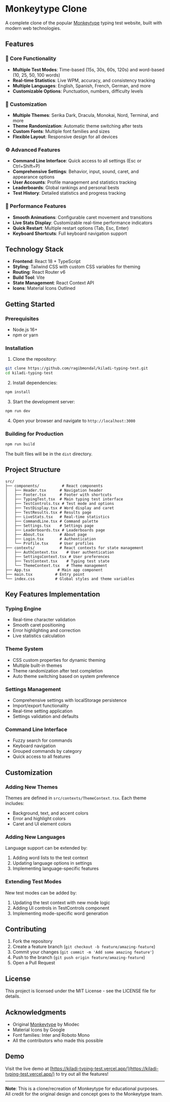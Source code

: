 # Monkeytype Clone

A complete clone of the popular [Monkeytype](https://monkeytype.com/) typing test website, built with modern web technologies.

## Features

### 🎯 Core Functionality
- **Multiple Test Modes**: Time-based (15s, 30s, 60s, 120s) and word-based (10, 25, 50, 100 words)
- **Real-time Statistics**: Live WPM, accuracy, and consistency tracking
- **Multiple Languages**: English, Spanish, French, German, and more
- **Customizable Options**: Punctuation, numbers, difficulty levels

### 🎨 Customization
- **Multiple Themes**: Serika Dark, Dracula, Monokai, Nord, Terminal, and more
- **Theme Randomization**: Automatic theme switching after tests
- **Custom Fonts**: Multiple font families and sizes
- **Flexible Layout**: Responsive design for all devices

### ⚙️ Advanced Features
- **Command Line Interface**: Quick access to all settings (Esc or Ctrl+Shift+P)
- **Comprehensive Settings**: Behavior, input, sound, caret, and appearance options
- **User Accounts**: Profile management and statistics tracking
- **Leaderboards**: Global rankings and personal bests
- **Test History**: Detailed statistics and progress tracking

### 🚀 Performance Features
- **Smooth Animations**: Configurable caret movement and transitions
- **Live Stats Display**: Customizable real-time performance indicators
- **Quick Restart**: Multiple restart options (Tab, Esc, Enter)
- **Keyboard Shortcuts**: Full keyboard navigation support

## Technology Stack

- **Frontend**: React 18 + TypeScript
- **Styling**: Tailwind CSS with custom CSS variables for theming
- **Routing**: React Router v6
- **Build Tool**: Vite
- **State Management**: React Context API
- **Icons**: Material Icons Outlined

## Getting Started

### Prerequisites
- Node.js 16+ 
- npm or yarn

### Installation

1. Clone the repository:
```bash
git clone https://github.com/ragibmondal/kiladi-typing-test.git
cd kiladi-typing-test
```

2. Install dependencies:
```bash
npm install
```

3. Start the development server:
```bash
npm run dev
```

4. Open your browser and navigate to `http://localhost:3000`

### Building for Production

```bash
npm run build
```

The built files will be in the `dist` directory.

## Project Structure

```
src/
├── components/          # React components
│   ├── Header.tsx      # Navigation header
│   ├── Footer.tsx      # Footer with shortcuts
│   ├── TypingTest.tsx  # Main typing test interface
│   ├── TestControls.tsx # Test mode and options
│   ├── TestDisplay.tsx # Word display and caret
│   ├── TestResults.tsx # Results page
│   ├── LiveStats.tsx   # Real-time statistics
│   ├── CommandLine.tsx # Command palette
│   ├── Settings.tsx    # Settings page
│   ├── Leaderboards.tsx # Leaderboards page
│   ├── About.tsx       # About page
│   ├── Login.tsx       # Authentication
│   └── Profile.tsx     # User profiles
├── contexts/           # React contexts for state management
│   ├── AuthContext.tsx    # User authentication
│   ├── SettingsContext.tsx # User preferences
│   ├── TestContext.tsx    # Typing test state
│   └── ThemeContext.tsx   # Theme management
├── App.tsx            # Main app component
├── main.tsx          # Entry point
└── index.css         # Global styles and theme variables
```

## Key Features Implementation

### Typing Engine
- Real-time character validation
- Smooth caret positioning
- Error highlighting and correction
- Live statistics calculation

### Theme System
- CSS custom properties for dynamic theming
- Multiple built-in themes
- Theme randomization after test completion
- Auto theme switching based on system preference

### Settings Management
- Comprehensive settings with localStorage persistence
- Import/export functionality
- Real-time setting application
- Settings validation and defaults

### Command Line Interface
- Fuzzy search for commands
- Keyboard navigation
- Grouped commands by category
- Quick access to all features

## Customization

### Adding New Themes
Themes are defined in `src/contexts/ThemeContext.tsx`. Each theme includes:
- Background, text, and accent colors
- Error and highlight colors
- Caret and UI element colors

### Adding New Languages
Language support can be extended by:
1. Adding word lists to the test context
2. Updating language options in settings
3. Implementing language-specific features

### Extending Test Modes
New test modes can be added by:
1. Updating the test context with new mode logic
2. Adding UI controls in TestControls component
3. Implementing mode-specific word generation

## Contributing

1. Fork the repository
2. Create a feature branch (`git checkout -b feature/amazing-feature`)
3. Commit your changes (`git commit -m 'Add some amazing feature'`)
4. Push to the branch (`git push origin feature/amazing-feature`)
5. Open a Pull Request

## License

This project is licensed under the MIT License - see the LICENSE file for details.

## Acknowledgments

- Original [Monkeytype](https://monkeytype.com/) by Miodec
- Material Icons by Google
- Font families: Inter and Roboto Mono
- All the contributors who made this possible

## Demo

Visit the live demo at [https://kiladi-typing-test.vercel.app/](https://kiladi-typing-test.vercel.app/) to try out all the features!

---

**Note**: This is a clone/recreation of Monkeytype for educational purposes. All credit for the original design and concept goes to the Monkeytype team.

